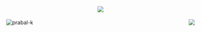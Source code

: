 <h1 align="center">
    <img src="https://readme-typing-svg.herokuapp.com/?font=Righteous&size=35&center=true&vCenter=true&width=500&height=70&duration=4000&lines=Hello!+👋;+I'm+Prabal+Kuinkel!;" />
</h1>

<img align="right" src="https://media1.giphy.com/media/3oKIPEqDGUULpEU0aQ/giphy.gif?cid=ecf05e470coertgpgp1u1tk5aozykaxjxmh4xlaq6gcx06ik&ep=v1_gifs_search&rid=giphy.gif&ct=g">

<p align="left"> <img src="https://komarev.com/ghpvc/?username=prabal-k&label=Profile%20views&color=0e75b6&style=flat" alt="prabal-k" /> </p>
